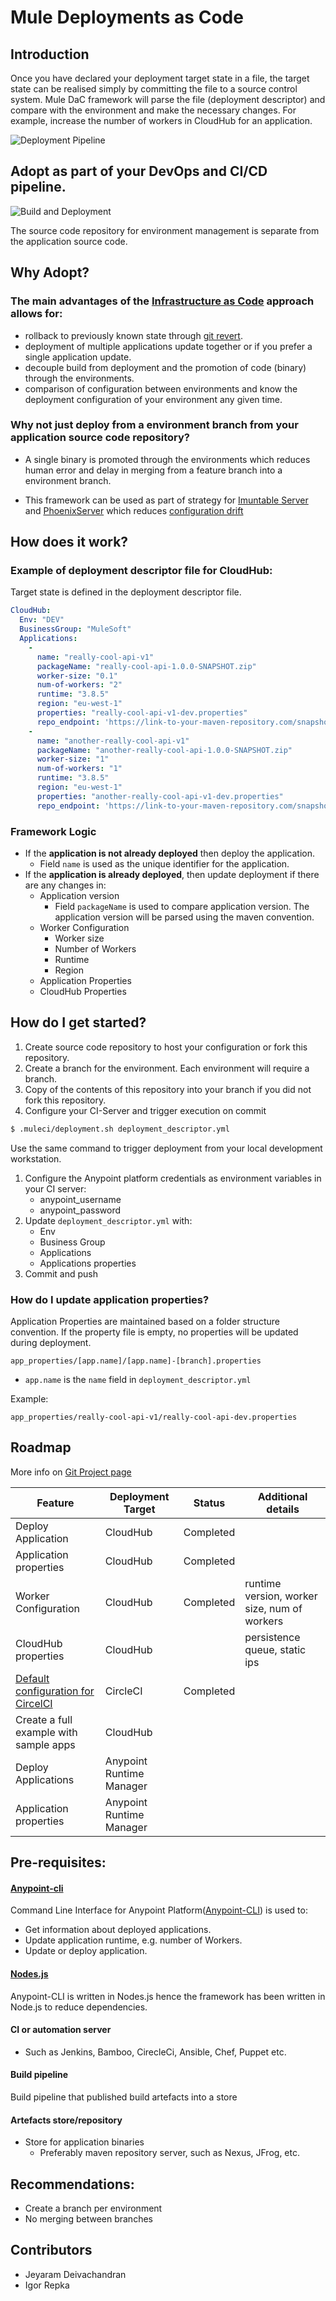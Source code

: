 # Mule Deployments as Code

## Introduction
Once you have declared your deployment target state in a file, the target state can be realised simply by committing the file to a source control system. Mule DaC framework will parse the file (deployment descriptor) and compare with the environment and make the necessary changes.  For example, increase the number of workers in CloudHub for an application.

![Deployment Pipeline](images/deployment_pipeline.png "Deployment Pipeline")

## Adopt as part of your **DevOps and CI/CD pipeline**.

![Build and Deployment](images/build_and_deployment.png "Build and Deployment") 

The source code repository for environment management is separate from the application source code.

## Why Adopt?

### The main advantages of the [Infrastructure as Code](https://en.wikipedia.org/wiki/Infrastructure_as_Code) approach allows for:

-  rollback to previously known state through [git revert](https://git-scm.com/docs/git-revert).
- deployment of multiple applications update together or if you prefer a single application update.
- decouple build from deployment and the promotion of code (binary) through the environments. 
- comparison of configuration between environments and know the deployment configuration of your environment any given time.

### Why not just deploy from a environment branch from your application source code repository?

- A single binary is promoted through the environments which reduces human error and delay in merging from a feature branch into a environment branch.

- This framework can be used as part of strategy for [Imuntable Server](https://martinfowler.com/bliki/ImmutableServer.html) and [PhoenixServer](https://martinfowler.com/bliki/PhoenixServer.html) which reduces [configuration drift](http://kief.com/configuration-drift.html)

## How does it work?
### Example of deployment descriptor file for CloudHub:
Target state is defined in the deployment descriptor file.
```yaml
CloudHub:  
  Env: "DEV"
  BusinessGroup: "MuleSoft"
  Applications:
    -
      name: "really-cool-api-v1"
      packageName: "really-cool-api-1.0.0-SNAPSHOT.zip"
      worker-size: "0.1"
      num-of-workers: "2"
      runtime: "3.8.5"
      region: "eu-west-1"
      properties: "really-cool-api-v1-dev.properties"
      repo_endpoint: 'https://link-to-your-maven-repository.com/snapshots/'
    -
      name: "another-really-cool-api-v1"
      packageName: "another-really-cool-api-1.0.0-SNAPSHOT.zip"
      worker-size: "1"
      num-of-workers: "1"
      runtime: "3.8.5"
      region: "eu-west-1"
      properties: "another-really-cool-api-v1-dev.properties"
      repo_endpoint: 'https://link-to-your-maven-repository.com/snapshots/'
```

### Framework Logic

* If the **application is not already deployed** then deploy the application. 
    * Field `name` is used as the unique identifier for the application. 
* If the **application is already deployed**, then update deployment if there are any changes in:
    * Application version
        * Field `packageName` is used to compare application version. The application version will be parsed using the maven convention.
    * Worker Configuration
        * Worker size
        * Number of Workers
        * Runtime
        * Region
    * Application Properties
    * CloudHub Properties

## How do I get started?

1. Create source code repository to host your configuration or fork this repository.
1. Create a branch for the environment. Each environment will require a branch. 
1. Copy of the contents of this repository into your branch if you did not fork this repository.
1. Configure your CI-Server and trigger execution on commit
```sh
$ .muleci/deployment.sh deployment_descriptor.yml
```
Use the same command to trigger deployment from your local development workstation.
1. Configure the Anypoint platform credentials as environment variables in your CI server:
    * anypoint_username
    * anypoint_password
1. Update `deployment_descriptor.yml` with:
    * Env
    * Business Group
    * Applications
    * Applications properties
1. Commit and push
   
### How do I update application properties?
Application Properties are maintained based on a folder structure convention. If the property file is empty, no properties will be updated during deployment.

```
app_properties/[app.name]/[app.name]-[branch].properties
```
* `app.name` is the `name` field in `deployment_descriptor.yml`

Example:
```
app_properties/really-cool-api-v1/really-cool-api-dev.properties
```

## Roadmap
More info on [Git Project page](https://github.com/mulesoft-consulting/MuleSoft_DeploymentAsCode/projects/1)

| Feature | Deployment Target | Status  | Additional details |
| --- | --- | --- | --- |
| Deploy Application  | CloudHub  | Completed | |
| Application properties | CloudHub | Completed | |
| Worker Configuration | CloudHub | Completed | runtime version, worker size, num of workers  |
| CloudHub properties | CloudHub |  | persistence queue, static ips |
| [Default configuration for CircelCI](https://github.com/mulesoft-consulting/MuleSoft_DeploymentAsCode/tree/master/.circleci) | CircleCI | Completed | |
| Create a full example with sample apps | CloudHub |  |  |
| Deploy Applications | Anypoint Runtime Manager  |  | |
| Application properties | Anypoint Runtime Manager |  | |

## Pre-requisites:

#### [Anypoint-cli](https://docs.mulesoft.com/runtime-manager/anypoint-platform-cli#installation)
Command Line Interface for Anypoint Platform([Anypoint-CLI](https://docs.mulesoft.com/runtime-manager/anypoint-platform-cli)) is used to:
* Get information about deployed applications.
* Update application runtime, e.g. number of Workers.
* Update or deploy application.

#### [Nodes.js](https://nodejs.org/)
Anypoint-CLI is written in Nodes.js hence the framework has been written in Node.js to reduce dependencies.

#### CI or automation server
   - Such as Jenkins, Bamboo, CirecleCi, Ansible, Chef, Puppet etc.

#### Build pipeline
Build pipeline that published build artefacts into a store

#### Artefacts store/repository
- Store for application binaries
    -  Preferably maven repository server, such as Nexus, JFrog, etc.

## Recommendations:
- Create a branch per environment 
- No merging between branches

## Contributors
- Jeyaram Deivachandran
- Igor Repka
